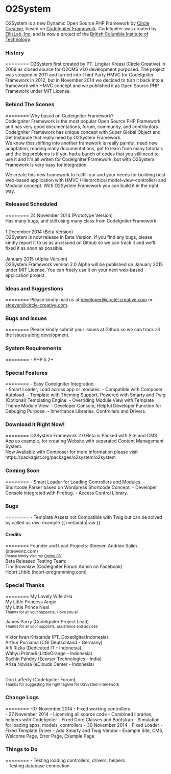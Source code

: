 O2System
========

O2System is a new Dynamic Open Source PHP Framework by <a href="www.circle-creative.com">Circle Creative</a>, based on <a href="www.codeigniter.com">CodeIgniter Framework</a>. CodeIgniter was created by <a href="www.ellislab.com">EllisLab, Inc</a>, and is now a project of the <a href="http://www.bcit.ca/cas/computing/">British Columbia Institute of Technology</a>.

<h3>History</h3>
========
O2System first created by PT. Lingkar Kreasi (Circle Creative) in 2009 as closed source for O2CMS v1.0 development purposed. 
The project was stopped in 2011 and turned into Third Party HMVC for CodeIgniter Framework in 2012, but in November 2014 we decided to turn it back into a framework with HMVC concept and we published it as Open Source PHP Framework under MIT License.

<h3>Behind The Scenes</h3>
========
Why based on Codeigniter Framework?<br>
CodeIgniter Framework is the most popular Open Source PHP Framework and has very good documentations, forum, community, and contributors. CodeIgniter Framework has unique concept with Super Global Object and Get Instance that really need by O2System Framework.<br>
We know that shifting into another framework is really painful, need new adaptation, reading many documentations, got to learn from many tutorials and the big problems is if you had a bunch of codes that you still need to use it and it's all writen for CodeIgniter Framework, but with O2System Framework is very easy for integration.

We create this new framework to fullfill our and your needs for building best web-based application with HMVC (Hierarchical model–view–controller) and Modular concept. With O2System Framework you can build it in the right way.

<h3>Released Scheduled</h3>
========
24 November 2014 (Prototype Version)<br>
Has many bugs, and still using many class from CodeIgniter Framework<br><br>
1 December 2014 (Beta Version)<br>
O2System is now release in Beta Version. If you find any bugs, please kindly report it to us as an issued on Github so we can track it and we'll fixed it as soon as possible.<br><br>
January 2015 (Alpha Version)<br>
O2System Framework  version 2.0 Alpha will be published on January 2015 under MIT License. You can freely use it on your next web-based application project.

<h3>Ideas and Suggestions</h3>
========
Please kindly mail us at <a href="mailto:developer@circle-creative.com">developer@circle-creative.com</a> or <a href="mailto:steeven@circle-creative.com"> steeven@circle-creative.com</a>.<br>

<h3>Bugs and Issues</h3>
========
Please kindly submit your issues at Github so we can track all the issues along development.

<h3>System Requirements</h3>
========
- PHP 5.2+

<h3>Special Features</h3>
========
- Easy CodeIgniter Integration.<br>
- Smart Loader, Load across app or modules.
- Compatible with Composer Autoload.
- Template with Theming Support, Powered with Smarty and Twig (Optional) Templating Engine.
- Overriding Module View with Template Theme Module View.
- Developer Console, Helpful Developer Function for Debuging Purpose.
- Inheritance Libraries, Controllers and Drivers.

<h3>Download It Right Now!</h3>
========
O2System Framework 2.0 Beta is Packed with Site and CMS App as example, for creating Website with separated Content Management System.<br>
Now Avaliable with Composer for more information please visit https://packagist.org/packages/o2system/o2system

<h3>Coming Soon</h3>
========
- Smart Loader for Loading Controllers and Modules.
- Shortcode Parser based on Wordpress Shortcode Concept.
- Developer Console integrated with Firebug.
- Access Control Library.

<h3>Bugs</h3>
========
- Template Assets not Compatible with Twig but can be solved by called as raw: example {{ metadata|raw }}

<h4>Credits</h4>
========
Founder and Lead Projects: Steeven Andrian Salim (steevenz.com)<br>
<small>Please kindly visit my <a href="http://cv.steevenz.com">Online CV</a></small><br>
Beta Released Testing Team:<br>
Tim Brownlaw (CodeIgniter Forum Admin on Facebook)<br>
Hobrt Lhbib (hobrt-programming.com)<br>

<h3>Special Thanks</h3>
========
My Lovely Wife zHa<br>
My Little Princess Angie<br>
My Little Prince Neal<br>
<small>Thanks for all your supports, i love you all</small><br>

James Parry (CodeIgniter Project Lead)<br>
<small>Thanks for all your supports, assistance and advices</small><br><br>
Viktor Iwan Kristanda (PT. Doxadigital Indonesia)<br>
Arthur Purnama (CGI Deutschland - Germany)<br>
Alfi Rizka (Dedicated IT - Indonesia)<br>
Wahyu Primadi (LittleOrange - Indonesia)<br>
Sachin Pandey (Ecurser Technologies - India)<br>
Ariza Novisa (eClouds Center - Indonesia)<br><br>

Don Lafferty (CodeIgniter Forum)<br>
<small>Thanks for suggesting the right tagline for O2System Framework</small>

<h3>Change Logs</h3>
========
-07 November 2014
 - Fixed working controllers<br>
- 27 November 2014
 - Licensing all source code
 - Combined libraries, helpers with CodeIgniter
 - Fixed Core Classes and Bootstrap
 - Simulation for loading apps, models, controllers
- 30 November 2014
 - Fixed Loader
 - Fixed Template Driver
 - Add Smarty and Twig Vendor
 - Example Site, CMS, Welcome Page, Error Page, Example Page

<h3>Things to Do</h3>
========
- Testing loading controllers, drivers, helpers<br>
- Testing database connection